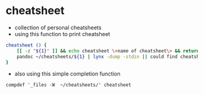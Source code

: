 # cheatsheet

* collection of personal cheatsheets
* using this function to print cheatsheet

```bash
cheatsheet () {
    [[ -z "${1}" ]] && echo cheatsheet \<name of cheatsheet\> && return
    pandoc ~/cheatsheets/${1} | lynx -dump -stdin || could find cheatsheet
}
```

* also using this simple completion function 

`compdef '_files -W  ~/cheatsheets/' cheatsheet`